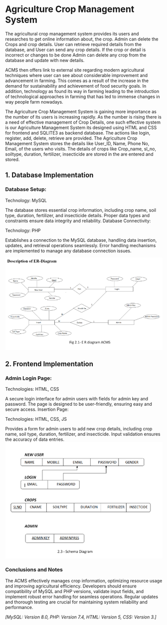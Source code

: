 
# Agriculture Crop Management System
The agricultural crop management system provides its users and researches to get online information about, the crop.
Admin can delete the Crops and crop details. User can retrieve required details from the database, and User can send any crop details. If the crop or detail is incorrect or changes to be done Admin can delete any crop from the database and update with new details.

ACMS then offers link to external site regarding modern agricultural techniques where user can see about considerable improvement and advancement in farming. This comes as a result of the increase in the demand for sustainability and achievement of food security goals. In addition, technology as found its way in farming leading to the introduction of technological approaches in farming that has led to immense changes in way people farm nowadays.

The Agriculture Crop Management System is gaining more importance as the number of its users is increasing rapidly. As the number is rising there is a need of effective management of Crop Details, one such effective system is our Agriculture Management System its designed using HTML and CSS for frontend and SQLITE3 as backend database.
The actions like login, register, add, delete, retrieve are provided. The Agriculture Crop Management System stores the details like User_ID, Name, Phone No, Email, of the users who visits. The details of crops like Crop_name, sl_no, soiltype, duration, fertilizer, insecticide are stored in the are entered and stored.


## 1. Database Implementation
### Database Setup:

Technology: MySQL

The database stores essential crop information, including crop name, soil type, duration, fertilizer, and insecticide details. Proper data types and constraints ensure data integrity and reliability.
Database Connectivity:

Technology: PHP

Establishes a connection to the MySQL database, handling data insertion, updates, and retrieval operations seamlessly. Error handling mechanisms are implemented to manage any database connection issues.

![alt text](
https://github.com/Charan1kh/ACMS/blob/master/ACM%20ProjectFiles/img/ER.png?raw=true)

## 2. Frontend Implementation
### Admin Login Page:

Technologies: HTML, CSS

A secure login interface for admin users with fields for admin key and password. The page is designed to be user-friendly, ensuring easy and secure access.
Insertion Page:

Technologies: HTML, CSS, JS

Provides a form for admin users to add new crop details, including crop name, soil type, duration, fertilizer, and insecticide. Input validation ensures the accuracy of data entries.
![alt text](
https://github.com/Charan1kh/ACMS/blob/master/ACM%20ProjectFiles/img/Chart%20(1).png?raw=true)
### Conclusions and Notes
The ACMS effectively manages crop information, optimizing resource usage and improving agricultural efficiency. Developers should ensure compatibility of MySQL and PHP versions, validate input fields, and implement robust error handling for seamless operations. Regular updates and thorough testing are crucial for maintaining system reliability and performance.

_[MySQL: Version 8.0, 
PHP: Version 7.4, 
HTML: Version 5, 
CSS: Version 3.]_
